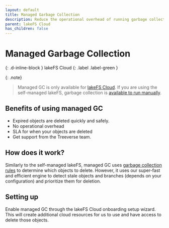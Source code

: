 ```yaml
---
layout: default
title: Managed Garbage Collection
description: Reduce the operational overhead of running garbage collection manually.
parent: lakeFS Cloud
has_children: false
---
```


# Managed Garbage Collection
{: .d-inline-block }
lakeFS Cloud
{: .label .label-green }

{: .note}
> Managed GC is only available for [lakeFS Cloud](../cloud/). 
If you are using the self-managed lakeFS, garbage collection is [available to run manually](../howto/garbage-collection-index.md).

## Benefits of using managed GC
* Expired objects are deleted quickly and safely.
* No operational overhead
* SLA for when your objects are deleted
* Get support from the Treeverse team.

## How does it work?
Similarly to the self-managed lakeFS, managed GC uses [garbage collection rules](../howto/garbage-collection-index.md) to determine which objects to delete.
However, it uses our super-fast and efficient engine to detect stale objects and branches (depends on your configuration) and prioritize them for deletion.

## Setting up
Enable managed GC through the lakeFS Cloud onboarding setup wizard.
This will create additional cloud resources for us to use and have access to delete those objects.
